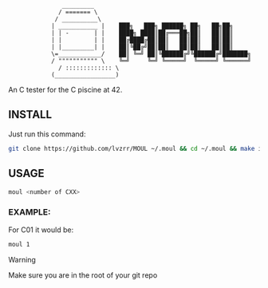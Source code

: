 ```
			   _________        
			  / ======= \	      
			 / __________\                   
			| ___________ |    ███╗   ███╗ ██████╗ ██╗   ██╗██╗     
			| | -       | |    ████╗ ████║██╔═══██╗██║   ██║██║     
			| |         | |    ██╔████╔██║██║   ██║██║   ██║██║     
			| |_________| |    ██║╚██╔╝██║██║   ██║██║   ██║██║     
			\=____________/    ██║ ╚═╝ ██║╚██████╔╝╚██████╔╝███████╗
			/ """"""""""" \    ╚═╝     ╚═╝ ╚═════╝  ╚═════╝ ╚══════╝
		 	  / ::::::::::::: \                   
			(_________________)                   
```
An C tester for the C piscine at 42.

## INSTALL

Just run this command:
```bash
git clone https://github.com/lvzrr/MOUL ~/.moul && cd ~/.moul && make install
```
## USAGE 
```bash
moul <number of CXX>
```
### EXAMPLE:
For C01 it would be:
```bash
moul 1
```
> [!WARNING] 
> Make sure you are in the root of your git repo
